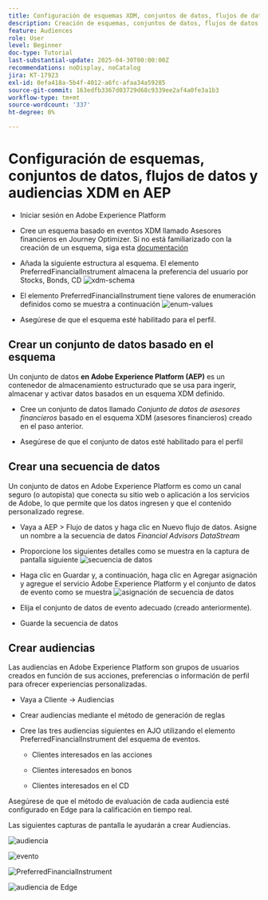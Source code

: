 ```yaml
---
title: Configuración de esquemas XDM, conjuntos de datos, flujos de datos y audiencias en AEP
description: Creación de esquemas, conjuntos de datos, flujos de datos y audiencias XDM
feature: Audiences
role: User
level: Beginner
doc-type: Tutorial
last-substantial-update: 2025-04-30T00:00:00Z
recommendations: noDisplay, noCatalog
jira: KT-17923
exl-id: 0efa418a-5b4f-4012-a6fc-afaa34a59285
source-git-commit: 163edfb3367d03729d68c9339ee2af4a0fe3a1b3
workflow-type: tm+mt
source-wordcount: '337'
ht-degree: 0%

---
```


# Configuración de esquemas, conjuntos de datos, flujos de datos y audiencias XDM en AEP

* Iniciar sesión en Adobe Experience Platform

* Cree un esquema basado en eventos XDM llamado Asesores financieros en Journey Optimizer. Si no está familiarizado con la creación de un esquema, siga esta [documentación](https://experienceleague.adobe.com/es/docs/experience-platform/xdm/tutorials/create-schema-ui)

* Añada la siguiente estructura al esquema. El elemento PreferredFinancialInstrument almacena la preferencia del usuario por Stocks, Bonds, CD
  ![xdm-schema](assets/xdm-schema.png)

* El elemento PreferredFinancialInstrument tiene valores de enumeración definidos como se muestra a continuación
  ![enum-values](assets/enum-values.png)

* Asegúrese de que el esquema esté habilitado para el perfil.

## Crear un conjunto de datos basado en el esquema

Un conjunto de datos **en Adobe Experience Platform (AEP)** es un contenedor de almacenamiento estructurado que se usa para ingerir, almacenar y activar datos basados en un esquema XDM definido.

* Cree un conjunto de datos llamado _Conjunto de datos de asesores financieros_ basado en el esquema XDM (asesores financieros) creado en el paso anterior.

* Asegúrese de que el conjunto de datos esté habilitado para el perfil

## Crear una secuencia de datos

Un conjunto de datos en Adobe Experience Platform es como un canal seguro (o autopista) que conecta su sitio web o aplicación a los servicios de Adobe, lo que permite que los datos ingresen y que el contenido personalizado regrese.

* Vaya a AEP > Flujo de datos y haga clic en Nuevo flujo de datos. Asigne un nombre a la secuencia de datos _Financial Advisors DataStream_

* Proporcione los siguientes detalles como se muestra en la captura de pantalla siguiente
  ![secuencia de datos](assets/datastream.png)
* Haga clic en Guardar y, a continuación, haga clic en Agregar asignación y agregue el servicio Adobe Experience Platform y el conjunto de datos de evento como se muestra
  ![asignación de secuencia de datos](assets/datastream-service.png)

* Elija el conjunto de datos de evento adecuado (creado anteriormente).

* Guarde la secuencia de datos

## Crear audiencias

Las audiencias en Adobe Experience Platform son grupos de usuarios creados en función de sus acciones, preferencias o información de perfil para ofrecer experiencias personalizadas.

* Vaya a Cliente -> Audiencias
* Crear audiencias mediante el método de generación de reglas

* Cree las tres audiencias siguientes en AJO utilizando el elemento PreferredFinancialInstrument del esquema de eventos.

   * Clientes interesados en las acciones

   * Clientes interesados en bonos

   * Clientes interesados en el CD

Asegúrese de que el método de evaluación de cada audiencia esté configurado en Edge para la calificación en tiempo real.

Las siguientes capturas de pantalla le ayudarán a crear Audiencias.

![audiencia](assets/rule-based-audience.png)

![evento](assets/event-attribute.png)


![PreferredFinancialInstrument](assets/stock-customers.png)

![audiencia de Edge](assets/audience-edge.png)

